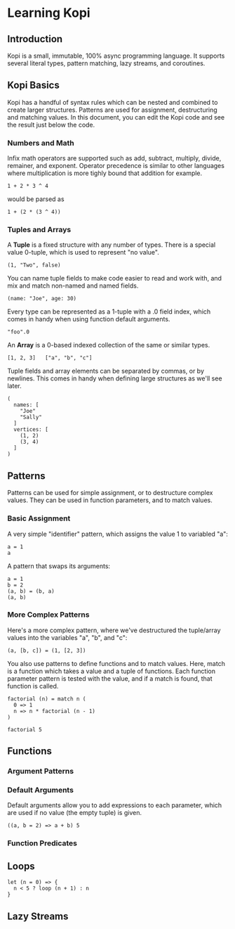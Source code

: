# Learning Kopi

## Introduction

Kopi is a small, immutable, 100% async programming language. It supports several literal types, pattern matching, lazy streams, and coroutines.

## Kopi Basics

Kopi has a handful of syntax rules which can be nested and combined to create larger structures. Patterns are used for assignment, destructuring and matching values. In this document, you can edit the Kopi code and see the result just below the code.

### Numbers and Math

Infix math operators are supported such as add, subtract, multiply, divide, remainer, and exponent. Operator precedence is similar to other languages where multiplication is more tighly bound that addition for example.

```
1 + 2 * 3 ^ 4
```

would be parsed as

```
1 + (2 * (3 ^ 4))
```

### Tuples and Arrays

A **Tuple** is a fixed structure with any number of types.  There is a special value 0-tuple, which is used to represent "no value".

```
(1, "Two", false)
```

You can name tuple fields to make code easier to read and work with, and mix and match non-named and named fields.

```
(name: "Joe", age: 30)
```

Every type can be represented as a 1-tuple with a .0 field index, which comes in handy when using function default arguments.

```kopi
"foo".0
```

An **Array** is a 0-based indexed collection of the same or similar types.

```
[1, 2, 3]   ["a", "b", "c"]
```

Tuple fields and array elements can be separated by commas, or by newlines. This comes in handy when defining large structures as we'll see later.

```
(
  names: [
    "Joe"
    "Sally"
  ]
  vertices: [
    (1, 2)
    (3, 4)
  ]
)
```

## Patterns

Patterns can be used for simple assignment, or to destructure complex values. They can be used in function parameters, and to match values.

### Basic Assignment

A very simple "identifier" pattern, which assigns the value 1 to variabled "a":

```kopi
a = 1
a
```

A pattern that swaps its arguments:

```kopi
a = 1
b = 2
(a, b) = (b, a)
(a, b)
```

### More Complex Patterns

Here's a more complex pattern, where we've destructured the tuple/array values into the variables "a", "b", and "c":

```
(a, [b, c]) = (1, [2, 3])
```

You also use patterns to define functions and to match values. Here, match is a function which takes a value and a tuple of functions. Each function parameter pattern is tested with the value, and if a match is found, that function is called.

```kopi
factorial (n) = match n (
  0 => 1
  n => n * factorial (n - 1)
)

factorial 5
```

## Functions

### Argument Patterns
### Default Arguments

Default arguments allow you to add expressions to each parameter, which are used if no value (the empty tuple) is given.

```kopi
((a, b = 2) => a + b) 5
```

### Function Predicates

## Loops

```kopi
let (n = 0) => {
  n < 5 ? loop (n + 1) : n
}
```

## Lazy Streams
